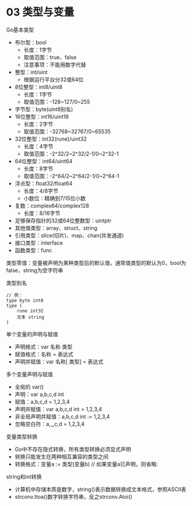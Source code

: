 # 03 类型与变量
Go基本类型
- 布尔型：bool
    - 长度：1字节
    - 取值范围：true、false
    - 注意事项：不能用数字代替
- 整型：int/uint
    - 根据运行平台分32或64位
- 8位整型：int8/uint8
    - 长度：1字节
    - 取值范围：-128~127/0~255
- 字节型：byte(uint8别名)
- 16位整型：int16/uint16
    - 长度：2字节
    - 取值范围：-32768~32767/0~65535
- 32位整型：int32(rune)/uint32
    - 长度：4字节
    - 取值范围：-2^32/2~2^32/2-1/0~2^32-1
- 64位整型：int64/uint64
    - 长度：8字节
    - 取值范围：-2^64/2~2^64/2-1/0~2^64-1
- 浮点型：float32/float64
    - 长度：4/8字节
    - 小数位：精确到7/15位小数
- 复数：complex64/complex128
    - 长度：8/16字节
- 足够保存指针的32或64位整数型：uintptr
- 其他值类型：array、struct、string
- 引用类型：slice(切片)、map、chan(并发通道)
- 接口类型：interface
- 函数类型：func

类型零值：变量被声明为某种类型后的默认值，通常值类型的默认为0，bool为false，string为空字符串

类型别名

    // 例：
    type byte int8
    type (
        rune int32
        文本 string
    )
单个变量的声明与赋值
- 声明格式：var 名称 类型
- 赋值格式：名称 = 表达式
- 声明并赋值：var 名称[ 类型] = 表达式

多个变量声明与赋值
- 全局的 var()
- 声明：var a,b,c,d int
- 赋值：a,b,c,d = 1,2,3,4
- 声明并赋值：var a,b,c,d int = 1,2,3,4
- 非全局声明并赋值：a,b,c,d int := 1,2,3,4
- 忽略空白符：a,_,c,d = 1,2,3,4

变量类型转换
- Go中不存在隐式转换，所有类型转换必须显式声明
- 转换只能发生在两种相互兼容的类型之间
- 转换格式：变量a := 类型(变量b)   // 如果变量a已声明，则省略:

string和int转换
- 计算机中存储本质是数字，string()表示数据转换成文本格式，参照ASCII表
- strconv.Itoa()数字转换字符串，反之strconv.Atoi()
    